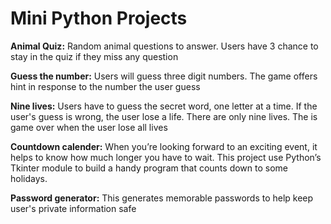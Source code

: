 # Mini Python Projects

**Animal Quiz:** Random animal questions to answer. Users have 3 chance to stay in the quiz if they miss any question

**Guess the number:** Users will guess three digit numbers. The game offers hint in response to the number the user guess

**Nine lives:** Users have to guess the secret word, one letter at a time. If the user's guess is wrong, the user lose a life. There are only nine lives. The is game over when the user lose all lives

**Countdown calender:** When you’re looking forward to an exciting event, it helps to know how much longer you have to wait. This project use Python’s Tkinter module to build a handy program that counts down to some holidays.

**Password generator:** This generates memorable passwords to help keep user's private information safe